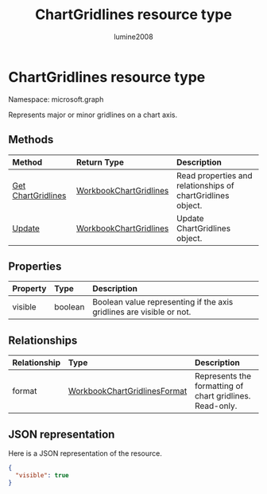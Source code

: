 ﻿---
title: "ChartGridlines resource type"
description: "Represents major or minor gridlines on a chart axis."
author: "lumine2008"
localization_priority: Normal
ms.prod: "excel"
doc_type: resourcePageType
---

# ChartGridlines resource type

Namespace: microsoft.graph

Represents major or minor gridlines on a chart axis.

## Methods

| Method                                             | Return Type                                 | Description                                                 |
| :------------------------------------------------- | :------------------------------------------ | :---------------------------------------------------------- |
| [Get ChartGridlines](../api/chartgridlines-get.md) | [WorkbookChartGridlines](chartgridlines.md) | Read properties and relationships of chartGridlines object. |
| [Update](../api/chartgridlines-update.md)          | [WorkbookChartGridlines](chartgridlines.md) | Update ChartGridlines object.                               |

## Properties

| Property | Type    | Description                                                          |
| :------- | :------ | :------------------------------------------------------------------- |
| visible  | boolean | Boolean value representing if the axis gridlines are visible or not. |

## Relationships

| Relationship | Type                                                    | Description                                              |
| :----------- | :------------------------------------------------------ | :------------------------------------------------------- |
| format       | [WorkbookChartGridlinesFormat](chartgridlinesformat.md) | Represents the formatting of chart gridlines. Read-only. |

## JSON representation

Here is a JSON representation of the resource.

<!-- {
  "blockType": "resource",
  "baseType": "microsoft.graph.entity",
  "optionalProperties": [

  ],
  "@odata.type": "microsoft.graph.workbookChartGridlines"
}-->

```json
{
  "visible": true
}

```

<!-- uuid: 8fcb5dbc-d5aa-4681-8e31-b001d5168d79
2015-10-25 14:57:30 UTC -->

<!-- {
  "type": "#page.annotation",
  "description": "ChartGridlines resource",
  "keywords": "",
  "section": "documentation",
  "tocPath": ""
}-->
